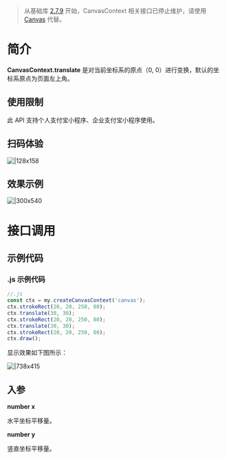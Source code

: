 > 从基础库 [2.7.9](https://opendocs.alipay.com/mini/framework/lib-upgrade-v2) 开始，CanvasContext 相关接口已停止维护，请使用 [Canvas](https://opendocs.alipay.com/mini/01vzqv) 代替。

# 简介

**CanvasContext.translate** 是对当前坐标系的原点（0, 0）进行变换，默认的坐标系原点为页面左上角。

## 使用限制

此 API 支持个人支付宝小程序、企业支付宝小程序使用。

## 扫码体验

![|128x158](https://cdn.nlark.com/yuque/0/2021/png/179989/1624962430747-2fbf145c-3ef8-4589-8014-f77e682bb2ab.png#align=left&display=inline&height=158&margin=%5Bobject%20Object%5D&name=1.png&originHeight=158&originWidth=128&size=17896&status=done&style=stroke&width=128)

## 效果示例

![|300x540](https://cdn.nlark.com/yuque/0/2021/gif/179989/1624962437387-d27d44ae-d1bd-4a3f-a989-9da8e2d033bb.gif#align=left&display=inline&height=540&margin=%5Bobject%20Object%5D&name=2.gif&originHeight=540&originWidth=300&size=1429075&status=done&style=stroke&width=300)

# 接口调用

## 示例代码

### .js 示例代码

```javascript
//.js
const ctx = my.createCanvasContext('canvas');
ctx.strokeRect(20, 20, 250, 80);
ctx.translate(30, 30);
ctx.strokeRect(20, 20, 250, 80);
ctx.translate(30, 30);
ctx.strokeRect(20, 20, 250, 80);
ctx.draw();
```

显示效果如下图所示：

![|738x415](https://cdn.nlark.com/yuque/0/2021/png/179989/1624962453007-2133b54a-b320-41e5-82af-57cab6b36040.png#align=left&display=inline&height=720&margin=%5Bobject%20Object%5D&name=3.png&originHeight=720&originWidth=1280&size=33925&status=done&style=none&width=1280)

## 入参

**number x**

水平坐标平移量。

**number y**

竖直坐标平移量。

